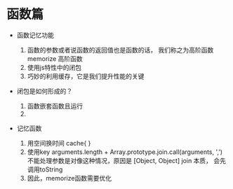 # 函数篇
- 函数记忆功能 
    1. 函数的参数或者说函数的返回值也是函数的话， 我们称之为高阶函数
        memorize 高阶函数
    2. 使用js特性中的闭包
    3. 巧妙的利用缓存，它是我们提升性能的关键
- 闭包是如何形成的？
    1. 函数嵌套函数且运行 
    2.

- 记忆函数
    1. 用空间换时间  cache{  }
    2. 使用key 
        arguments.length + Array.prototype.join.call(arguments, ',')
        不能处理参数是对像这种情况，原因是 [Object, Object] join 本质， 会先调用toString
    3. 因此，memorize函数需要优化